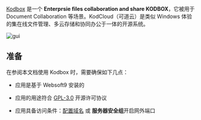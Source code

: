 [Kodbox](https://kodcloud.com/) 是一个 **Enterprsie files collaboration and share KODBOX**，它被用于 Document Collaboration  等场景。KodCloud（可道云）是类似 Windows 体验的集在线文件管理、多云存储和协同办公于一体的开源系统。


![gui](https://libs.websoft9.com/Websoft9/DocsPicture/zh/kodcloud/kodcloud-gui-websoft9.png)


## 准备

在参阅本文档使用 Kodbox 时，需要确保如下几点：

- 应用是基于 Websoft9 安装的

- 应用的用途符合 [GPL-3.0](https://opensource.org/licenses/GPL-3.0) 开源许可协议

- 应用具备访问条件：[配置域名](./guide/appsetdomain) 或 **服务器安全组**开启网外端口